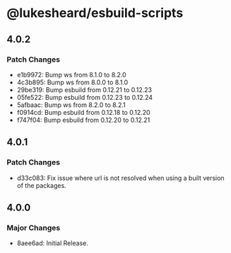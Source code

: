 # @lukesheard/esbuild-scripts

## 4.0.2

### Patch Changes

- e1b9972: Bump ws from 8.1.0 to 8.2.0
- 4c3b895: Bump ws from 8.0.0 to 8.1.0
- 29be319: Bump esbuild from 0.12.21 to 0.12.23
- 05fe522: Bump esbuild from 0.12.23 to 0.12.24
- 5afbaac: Bump ws from 8.2.0 to 8.2.1
- f0914cd: Bump esbuild from 0.12.18 to 0.12.20
- f747f04: Bump esbuild from 0.12.20 to 0.12.21

## 4.0.1

### Patch Changes

- d33c083: Fix issue where url is not resolved when using a built version of the packages.

## 4.0.0

### Major Changes

- 8aee6ad: Initial Release.
